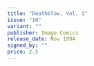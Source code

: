 ```yaml
---
title: "Deathblow, Vol. 1"
issue: "10"
variant: ""
publisher: Image Comics
release_date: Nov 1994
signed_by: ""
price: 2.5
---
```

